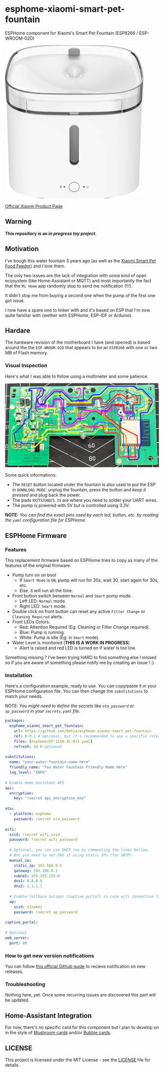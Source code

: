# esphome-xiaomi-smart-pet-fountain

ESPHome component for Xiaomi's Smart Pet Fountain (ESP8266 / ESP-WROOM-02D)

![Xiaomi's Smart Pet Fountain product picture](./resources/product_500px_noborder.png)

[Official Xiaomi Product Page](https://www.mi.com/global/product/xiaomi-smart-pet-fountain)

## Warning

**This repository is an ***in progress toy project***.**

## Motivation

I've bough this water fountain 3 years ago (as well as the [Xiaomi Smart Pet Food Feeder](https://www.mi.com/global/product/xiaomi-smart-pet-food-feeder/)) and I love them. 

The only two issues are the lack of integration with some kind of open ecosystem (like Home-Assistant or MQTT) and most importantly the fact that the `Mi Home` app randomly stop to send me notification (!!!).

It didn't stop me from buying a second one when the pump of the first one got issue.

I now have a spare one to tinker with and it's based on ESP that I'm now quite familiar with (wether with ESPHome, ESP-IDF or Arduino).

## Hardare

The hardware revision of the motherboard I have (and opened) is based around the the `ESP-WROOM-02D` that appears to be an `ESP8266` with one or two MB of Flash memory.

### Visual Inspection

Here's what I was able to follow using a multimeter and some patience.

![Motherboard Traces](./resources/traces_EP-1158-3C-D11.png)

Some quick informations:
- The `RESET` button located under the fountain is also used to put the ESP in `DOWNLOAD MODE`: unplug the fountain, press the button and *keep it pressed* and plug back the power.
- The pads `RX`/`TX`/`GND`/`3.3V` are where you need to solder your UART wires.
- The pump is powered with 5V but is controlled using 3.3V.

**NOTE:** _You can find the exact pins used by each led, button, etc. by reading the `yaml` configuration file for ESPHome_.

## ESPHome Firmware

### Features

This replacement firmware based on ESPHome tries to copy as many of the features of the original firmware.
  - Pump turn on on boot
    - If `Smart Mode` is `ON`, pump will run for 30s, wait 30, start again for 30s, etc.
    - Else, it will run all the time.
  - Front button switch between `Normal` and `Smart` pump mode.
    - Left LED: `Normal` mode.
    - Right LED: `Smart` mode.
  - Double click on front button can reset any active `Filter Change` or `Cleaning Required` alerts.
  - Front LEDs Colors:
    - Red: Attention Required (Eg: Cleaning or Filter Change required).
    - Blue: Pump is running.
    - White: Pump is idle (Eg: in `Smart` mode).
  - Water Level is monitored (**THIS IS A WORK IN PROGRESS**)
    - Alert is raised and red LED is turned on if water is too low.

Something missing ? I've been trying HARD to find something else I missed so if you are aware of something please notify me by creating an issue ! :)

### Installation

Here's a configuration example, ready to use. You can copy/paste it in your ESPHome configuration file.
You can then change the `substitutions` to match your needs.

NOTE: *You might need to define the secrets like `ota_password` or `ap_password` in your `secrets.yaml` file.*

```yaml
packages:
  esphome_xiaomi_smart_pet_fountain:
    url: https://github.com/Rohja/esphome-xiaomi-smart-pet-fountain
    ref: 0.0.1 # optional, but it's recommended to use a specific release
    files: [esphome/EP-1158-3C-D11.yaml]
    refresh: 1d # optional

substitutions:
  name: "your-water-fountain-name-here"
  friendly_name: "You Water Fountain Friendly Name Here"
  log_level: "INFO"

# Enable Home Assistant API
api:
  encryption:
    key: "!secret api_encryption_key"

ota:
  - platform: esphome
    password: !secret ota_password

wifi:
  ssid: !secret wifi_ssid
  password: !secret wifi_password

  # Optional, you can use DHCP too by commenting the lines bellow.
  # But you need to set DNS if using static IPs (for SNTP)
  manual_ip:
    static_ip: 192.168.0.X
    gateway: 192.168.0.1
    subnet: 255.255.255.0
    dns1: 8.8.8.8
    dns2: 1.1.1.1

  # Enable fallback hotspot (captive portal) in case wifi connection fails
  ap:
    ssid: ${name}
    password: !secret ap_password

captive_portal:

# Optional
web_server:
  port: 80
```

### How to get new version notifications

You can follow [this official Github guide](https://docs.github.com/en/account-and-profile/managing-subscriptions-and-notifications-on-github/managing-subscriptions-for-activity-on-github/viewing-your-subscriptions) to recieve notification on new releases.

### Troubleshooting

Nothing here, yet. Once some recurring issues are discovered this part will be updated.

## Home-Assistant Integration

For now, there's no specific card for this component but I plan to develop on in the style of [Mushroom cards](https://github.com/piitaya/lovelace-mushroom) and/or [Bubble cards](https://github.com/Clooos/Bubble-Card).

## LICENSE

This project is licensed under the MIT License - see the [LICENSE](LICENSE) file for details.
